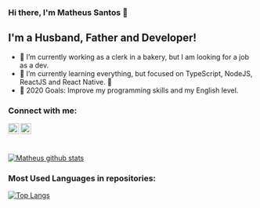 ### Hi there, I'm Matheus Santos 👋

## I'm a Husband, Father and Developer!
- 🔭 I’m currently working as a clerk in a bakery, but I am looking for a job as a dev.
- 🌱 I’m currently learning everything, but focused on TypeScript, NodeJS, ReactJS and React Native. 🤣
- 🥅 2020 Goals: Improve my programming skills and my English level.

### Connect with me:
​
[<img align="left" alt="Matheus | LinkedIn" width="22px" src="https://cdn.jsdelivr.net/npm/simple-icons@v3/icons/linkedin.svg" />](https://linkedin.com/in/matheus-santos-moreira) 
[<img align="left" alt="Matheus | Instagram" width="22px" src="https://cdn.jsdelivr.net/npm/simple-icons@v3/icons/instagram.svg" />](https://www.instagram.com/matheus.s.moreira/)


<br/>

[![Matheus github stats](https://github-readme-stats.vercel.app/api?username=matheus-santos-moreira&show_icons=true&theme=dracula)](https://github.com/anuraghazra/github-readme-stats)

### Most Used Languages in repositories:

[![Top Langs](https://github-readme-stats.vercel.app/api/top-langs/?username=matheus-santos-moreira&theme=dracula)](https://github.com/anuraghazra/github-readme-stats)


